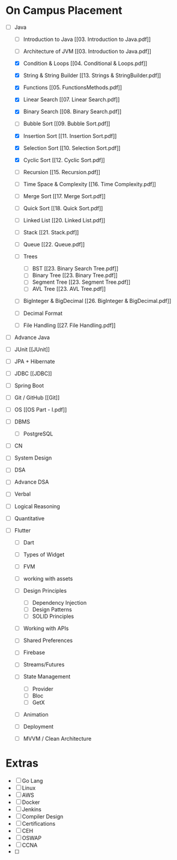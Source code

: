 
# On Campus Placement
- [ ]  Java
	- [ ] Introduction to Java [[03. Introduction to Java.pdf]]
	- [ ] Architecture of JVM [[03. Introduction to Java.pdf]]
	- [x] Condition & Loops [[04. Conditional & Loops.pdf]]
	- [x] String & String Builder [[13. Strings & StringBuilder.pdf]]
	- [x] Functions [[05. FunctionsMethods.pdf]]
	- [x] Linear Search [[07. Linear Search.pdf]]
	- [x] Binary Search [[08. Binary Search.pdf]]
	- [ ] Bubble Sort [[09. Bubble Sort.pdf]]
	- [x] Insertion Sort [[11. Insertion Sort.pdf]]
	- [x] Selection Sort [[10. Selection Sort.pdf]]
	- [x] Cyclic Sort [[12. Cyclic Sort.pdf]]
	- [ ] Recursion [[15. Recursion.pdf]]
	- [ ] Time Space & Complexity [[16. Time Complexity.pdf]]
	- [ ] Merge Sort [[17. Merge Sort.pdf]]
	- [ ] Quick Sort [[18. Quick Sort.pdf]]
	- [ ] Linked List [[20. Linked List.pdf]]
	- [ ] Stack [[21. Stack.pdf]]
	- [ ] Queue [[22. Queue.pdf]]
	- [ ] Trees 
		- [ ] BST [[23. Binary Search Tree.pdf]]
		- [ ] Binary Tree [[23. Binary Tree.pdf]]
		- [ ]    Segment Tree [[23. Segment Tree.pdf]]
		- [ ] AVL Tree [[23. AVL Tree.pdf]]
	- [ ] BigInteger & BigDecimal [[26. BigInteger & BigDecimal.pdf]]
	- [ ] Decimal Format
	- [ ] File Handling [[27. File Handling.pdf]]



- [ ] Advance Java
- [ ] JUnit [[JUnit]]
- [ ] JPA + Hibernate
- [ ] JDBC [[JDBC]]
- [ ] Spring Boot 
- [ ] Git / GitHub [[Git]]
- [ ] OS [[OS Part - I.pdf]]


- [ ] DBMS 
	- [ ] PostgreSQL

- [ ] CN

- [ ] System Design

- [ ] DSA

- [ ] Advance DSA

- [ ] Verbal 

- [ ] Logical Reasoning

- [ ] Quantitative

- [ ] Flutter
	- [ ] Dart
	- [ ] Types of Widget
	- [ ] FVM
	- [ ] working with assets
	- [ ] Design Principles
		- [ ] Dependency Injection
		- [ ] Design Patterns
		- [ ] SOLID Principles
	 - [ ] Working with APIs
	 - [ ] Shared Preferences
	 - [ ] Firebase
	 - [ ] Streams/Futures
	 - [ ] State Management
		 - [ ] Provider
		 - [ ] Bloc
		 - [ ] GetX
	 - [ ] Animation
	- [ ] Deployment
	- [ ] MVVM / Clean Architecture 


# Extras 
- [ ] Go Lang
- [ ] Linux
- [ ] AWS
- [ ] Docker
- [ ] Jenkins
- [ ] Compiler Design
- [ ] Certifications
- [ ] CEH
- [ ] OSWAP
- [ ] CCNA
- [ ] 